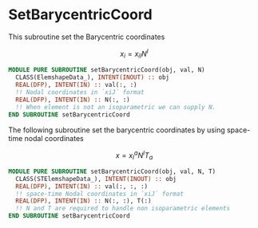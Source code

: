 # SetBarycentricCoord

This subroutine set the Barycentric coordinates

$$
x_i = x_{iI} N^{I}
$$

```fortran
MODULE PURE SUBROUTINE setBarycentricCoord(obj, val, N)
  CLASS(ElemshapeData_), INTENT(INOUT) :: obj
  REAL(DFP), INTENT(IN) :: val(:, :)
  !! Nodal coordinates in `xiJ` format
  REAL(DFP), INTENT(IN) :: N(:, :)
  !! When element is not an isoparametric we can supply N.
END SUBROUTINE setBarycentricCoord
```

The following subroutine set the barycentric coordinates by using space-time nodal coordinates

$$
x=x_{I}^{a} N^I T_a
$$

```fortran
MODULE PURE SUBROUTINE setBarycentricCoord(obj, val, N, T)
  CLASS(STElemshapeData_), INTENT(INOUT) :: obj
  REAL(DFP), INTENT(IN) :: val(:, :, :)
  !! space-time Nodal coordinates in `xiJ` format
  REAL(DFP), INTENT(IN) :: N(:, :), T(:)
  !! N and T are required to handle non isoparametric elements
END SUBROUTINE setBarycentricCoord
```
